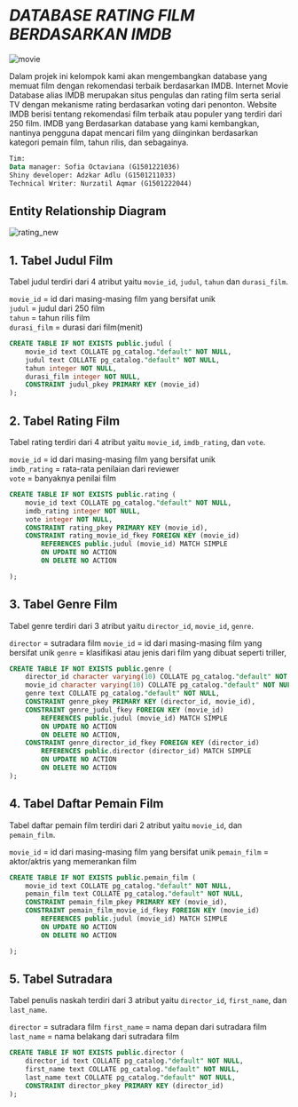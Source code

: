 # *DATABASE RATING FILM BERDASARKAN IMDB* 
![movie](https://user-images.githubusercontent.com/125889903/220244275-5e26e547-c6f1-4e5a-ae71-779bac691ed6.png)

Dalam projek ini kelompok kami akan mengembangkan database yang memuat film dengan rekomendasi terbaik berdasarkan IMDB. Internet Movie Database alias IMDB merupakan situs pengulas dan rating film serta serial TV dengan mekanisme rating berdasarkan voting dari penonton. Website IMDB berisi tentang rekomendasi film terbaik atau populer yang terdiri dari 250 film. IMDB yang 
Berdasarkan database yang kami kembangkan, nantinya pengguna dapat mencari film yang diinginkan berdasarkan kategori pemain film, tahun rilis, dan sebagainya.

```sql
Tim:
Data manager: Sofia Octaviana (G1501221036)
Shiny developer: Adzkar Adlu (G1501211033)
Technical Writer: Nurzatil Aqmar (G1501222044)
```

## Entity Relationship Diagram

![rating_new](https://user-images.githubusercontent.com/125889903/221503018-4e6b78bb-15ab-4a35-8803-2d90f8cec8d6.png)


## 1. Tabel Judul Film
Tabel judul terdiri dari 4 atribut yaitu `movie_id`, `judul`, `tahun` dan `durasi_film`.

`movie_id` = id dari masing-masing film yang bersifat unik <br /> 
`judul` = judul dari 250 film <br /> 
`tahun` = tahun rilis film <br /> 
`durasi_film` = durasi dari film(menit) <br /> 

```sql 
CREATE TABLE IF NOT EXISTS public.judul (
    movie_id text COLLATE pg_catalog."default" NOT NULL,
    judul text COLLATE pg_catalog."default" NOT NULL,
    tahun integer NOT NULL,
    durasi_film integer NOT NULL,
    CONSTRAINT judul_pkey PRIMARY KEY (movie_id)
);
```

## 2. Tabel Rating Film 
Tabel rating terdiri dari 4 atribut yaitu `movie_id`, `imdb_rating`, dan `vote`.

`movie_id` = id dari masing-masing film yang bersifat unik <br /> 
`imdb_rating` = rata-rata penilaian dari reviewer <br /> 
`vote` = banyaknya penilai film <br /> 

```sql
CREATE TABLE IF NOT EXISTS public.rating (
    movie_id text COLLATE pg_catalog."default" NOT NULL,
    imdb_rating integer NOT NULL,
    vote integer NOT NULL,
    CONSTRAINT rating_pkey PRIMARY KEY (movie_id),
    CONSTRAINT rating_movie_id_fkey FOREIGN KEY (movie_id)
        REFERENCES public.judul (movie_id) MATCH SIMPLE
        ON UPDATE NO ACTION
        ON DELETE NO ACTION

);
```

## 3. Tabel Genre Film
Tabel genre terdiri dari 3 atribut yaitu `director_id`, `movie_id`, `genre`.

`director` = sutradara film
`movie_id` = id dari masing-masing film yang bersifat unik
`genre` = klasifikasi atau jenis dari film yang dibuat seperti triller, 
```sql
CREATE TABLE IF NOT EXISTS public.genre (
    director_id character varying(10) COLLATE pg_catalog."default" NOT NULL,
    movie_id character varying(10) COLLATE pg_catalog."default" NOT NULL,
    genre text COLLATE pg_catalog."default" NOT NULL,
    CONSTRAINT genre_pkey PRIMARY KEY (director_id, movie_id),
    CONSTRAINT genre_judul_fkey FOREIGN KEY (movie_id)
        REFERENCES public.judul (movie_id) MATCH SIMPLE
        ON UPDATE NO ACTION
        ON DELETE NO ACTION,
    CONSTRAINT genre_director_id_fkey FOREIGN KEY (director_id)
        REFERENCES public.director (director_id) MATCH SIMPLE
        ON UPDATE NO ACTION
        ON DELETE NO ACTION
);
```

## 4. Tabel Daftar Pemain Film
Tabel daftar pemain film terdiri dari 2 atribut yaitu `movie_id`, dan `pemain_film`.

`movie_id` = id dari masing-masing film yang bersifat unik
`pemain_film` = aktor/aktris yang memerankan film
```sql
CREATE TABLE IF NOT EXISTS public.pemain_film (
    movie_id text COLLATE pg_catalog."default" NOT NULL,
    pemain_film text COLLATE pg_catalog."default" NOT NULL,
    CONSTRAINT pemain_film_pkey PRIMARY KEY (movie_id),
    CONSTRAINT pemain_film_movie_id_fkey FOREIGN KEY (movie_id)
        REFERENCES public.judul (movie_id) MATCH SIMPLE
        ON UPDATE NO ACTION
        ON DELETE NO ACTION

);
```

## 5. Tabel Sutradara
Tabel penulis naskah terdiri dari 3 atribut yaitu `director_id`, `first_name`, dan `last_name`.

`director` = sutradara film
`first_name` = nama depan dari sutradara film
`last_name` = nama belakang dari sutradara film
```sql
CREATE TABLE IF NOT EXISTS public.director (
    director_id text COLLATE pg_catalog."default" NOT NULL,
    first_name text COLLATE pg_catalog."default" NOT NULL,
    last_name text COLLATE pg_catalog."default" NOT NULL,
    CONSTRAINT director_pkey PRIMARY KEY (director_id)
);
```
